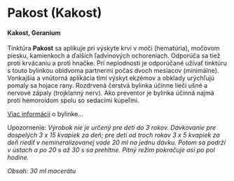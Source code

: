 Pakost (Kakost)
===============

#### Kakost, Geranium

Tinktúra **Pakost** sa aplikuje pri výskyte krvi v moči (hematúria), močovom
piesku, kamienkoch a ďalších ľadvinových ochoreniach. Odporúča sa tiež proti
krvácaniu a proti hnačke. Pri neplodnosti je odporúčané užívať tinktúru s touto
bylinkou obidvoma partnermi počas dvoch mesiacov (minimálne). Vonkajšia a
vnútorná aplikácia tlmí výskyt ekzémov a obklady urýchľujú pomaly sa hojace
rany. Rozdrvená čerstvá bylinka účinne lieči ušné a nervové zápaly (trojklanný
nerv). Ako preventor je bylinka účinná najmä proti hemoroidom spolu so sedacími
kúpeľmi.

[Viac informácií](../bylinky/pakost-smradlavy) o bylinke…

Upozornenie: *Výrobok nie je určený pre deti do 3 rokov. Dávkovanie pre
dospelých 3 x 15 kvapiek za deň; pre deti od troch rokov 3 x 5 kvapiek za deň
riediť v nemineralizovanej vode 20 ml na jednu dávku. Potom sa podrží v ústach a
po 20 s až 30 s sa prehltne. Pitný režim pokračuje asi po pol hodine.*

*Obsah: 30 ml macerátu*

